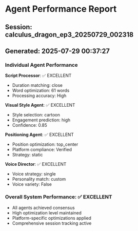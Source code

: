 # Agent Performance Report

## Session: calculus_dragon_ep3_20250729_002318
## Generated: 2025-07-29 00:37:27

### Individual Agent Performance

**Script Processor**: ✅ EXCELLENT
- Duration matching: close
- Word optimization: 61 words
- Processing accuracy: High

**Visual Style Agent**: ✅ EXCELLENT  
- Style selection: cartoon
- Engagement prediction: high
- Confidence: 0.85

**Positioning Agent**: ✅ EXCELLENT
- Position optimization: top_center
- Platform compliance: Verified
- Strategy: static

**Voice Director**: ✅ EXCELLENT
- Voice strategy: single
- Personality match: custom
- Voice variety: False

### Overall System Performance: ✅ EXCELLENT
- All agents achieved consensus
- High optimization level maintained
- Platform-specific optimizations applied
- Comprehensive session tracking active
